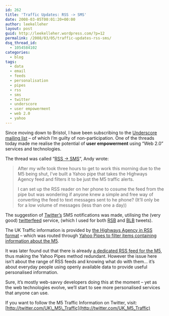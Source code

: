 ```yaml
---
id: 262
title: 'Traffic Updates: RSS -> SMS'
date: 2008-03-05T00:01:20+00:00
author: leekelleher
layout: post
guid: http://leekelleher.wordpress.com/?p=12
permalink: /2008/03/05/traffic-updates-rss-sms/
dsq_thread_id:
  - 1054584102
categories:
  - blog
tags:
  - data
  - email
  - feeds
  - personalisation
  - pipes
  - rss
  - sms
  - twitter
  - underscore
  - user empowerment
  - web 2.0
  - yahoo
---
```

Since moving down to Bristol, I have been subscribing to the [Underscore mailing list](http://www.under-score.org.uk/) &#8211; of which I&#8217;m guilty of non-participation. One of the threads today made me realise the potential of **user empowerment** using &#8220;Web 2.0&#8221; services and technologies.

The thread was called &#8220;[RSS -> SMS](http://www.under-score.org.uk/pipermail/underscore/2008-March/070472.html)&#8220;, Andy wrote:

> After my wife took three hours to get to work this morning due to the M5 being shut, I&#8217;ve built a Yahoo pipe that takes the Highways Agency feed and filters it to be just the M5 traffic alerts.
> 
> I can set up the RSS reader on her phone to cosume the feed from the pipe but was wondering if anyone knew a simple and free way of converting the feed to text messages sent to he phone? (It&#8217;ll only be for a low volume of messages (less than one a day))

The suggestion of [Twitter&#8217;s](http://twitter.com/) SMS notifications was made, utilising the (very good) [twitterfeed](http://twitterfeed.com/) service, (which I used for both [RSB](http://twitter.com/readysteadybook) and [BLB](http://twitter.com/britlitblogs) tweets).

The UK Traffic information is provided by [the Highways Agency in RSS format](http://www.highways.gov.uk/traffic/11278.aspx) &#8211; which was routed through [Yahoo Pipes to filter items containing information about the M5](http://pipes.yahoo.com/andydavies/m5traffic).

It was later found out that there is already [a dedicated RSS feed for the M5](http://www.highways.gov.uk/rssfeed/M5.xml), thus making the Yahoo Pipes method redundant. However the issue here isn&#8217;t about the range of RSS feeds and knowing what do with them&#8230; it&#8217;s about everyday people using openly available data to provide useful personalised information.

Sure, it&#8217;s mostly web-savvy developers doing this at the moment &#8211; yet as the web technologies evolve, we&#8217;ll start to see more personalised services that anyone can use.

If you want to follow the M5 Traffic Information on Twitter, visit: [http://twitter.com/UK\_M5\_Traffic](http://twitter.com/UK_M5_Traffic)